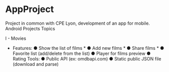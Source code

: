 # AppProject
Project in common with CPE Lyon, development of an app for mobile.
Android Projects Topics 
 
I - Movies 
- Features: 
● Show the list of films * 
● Add new films * 
● Share films * 
● Favorite list (add/delete from the list) 
● Player for films preview 
● Rating 
Tools: 
● Public API (ex: omdbapi.com) 
● Static public JSON file (download and parse)
